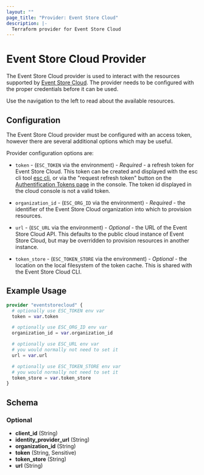 ```yaml
---
layout: ""
page_title: "Provider: Event Store Cloud"
description: |-
  Terraform provider for Event Store Cloud
---
```


# Event Store Cloud Provider

The Event Store Cloud provider is used to interact with the resources supported by [Event Store Cloud][esc].
The provider needs to be configured with the proper credentials before it can be used.

Use the navigation to the left to read about the available resources.

## Configuration

The Event Store Cloud provider must be configured with an access token, however there are several additional
options which may be useful.

Provider configuration options are:

- `token` - (`ESC_TOKEN` via the environment) - *Required* - a refresh token for Event Store Cloud. This token can be created and displayed with the esc cli tool [esc cli](https://github.com/EventStore/esc), or via the "request refresh token" button on the [Authentification Tokens page](https://console.eventstore.cloud/authentication-tokens)  in the console. The token id displayed in the cloud console is not a valid token.
- `organization_id` - (`ESC_ORG_ID` via the environment) - *Required* - the identifier of the Event Store Cloud
  organization into which to provision resources.

- `url` - (`ESC_URL` via the environment) - *Optional* - the URL of the Event Store Cloud API. This defaults
  to the public cloud instance of Event Store Cloud, but may be overridden to provision resources in another
  instance.
- `token_store` - (`ESC_TOKEN_STORE` via the environment) - *Optional* - the location on the local filesystem
  of the token cache. This is shared with the Event Store Cloud CLI.

## Example Usage

```terraform
provider "eventstorecloud" {
  # optionally use ESC_TOKEN env var
  token = var.token

  # optionally use ESC_ORG_ID env var
  organization_id = var.organization_id

  # optionally use ESC_URL env var
  # you would normally not need to set it
  url = var.url

  # optionally use ESC_TOKEN_STORE env var
  # you would normally not need to set it
  token_store = var.token_store
}
```

<!-- schema generated by tfplugindocs -->
## Schema

### Optional

- **client_id** (String)
- **identity_provider_url** (String)
- **organization_id** (String)
- **token** (String, Sensitive)
- **token_store** (String)
- **url** (String)

[terraform]: (https://terraform.io)
[esc]: https://eventstore.com/event-store-cloud/
